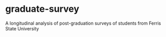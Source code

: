 # graduate-survey
A longitudinal analysis of post-graduation surveys of students from Ferris State University
